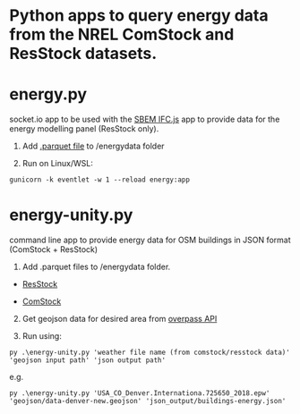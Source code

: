 # Python apps to query energy data from the NREL ComStock and ResStock datasets.

# energy.py
socket.io app to be used with the [SBEM IFC.js](https://github.com/jpatacas/sbem-ifcjs) app to provide data for the energy modelling panel (ResStock only).

1. Add [.parquet file](https://data.openei.org/s3_viewer?bucket=oedi-data-lake&prefix=nrel-pds-building-stock%2Fend-use-load-profiles-for-us-building-stock%2F2021%2Fresstock_amy2018_release_1%2Fmetadata%2F) to /energydata folder 

2. Run on Linux/WSL: 
```
gunicorn -k eventlet -w 1 --reload energy:app
```

# energy-unity.py
command line app to provide energy data for OSM buildings in JSON format (ComStock + ResStock)

1. Add .parquet files to /energydata folder. 

- [ResStock](https://data.openei.org/s3_viewer?bucket=oedi-data-lake&prefix=nrel-pds-building-stock%2Fend-use-load-profiles-for-us-building-stock%2F2021%2Fresstock_amy2018_release_1%2Fmetadata%2F) 

- [ComStock](https://data.openei.org/s3_viewer?bucket=oedi-data-lake&prefix=nrel-pds-building-stock%2Fend-use-load-profiles-for-us-building-stock%2F2021%2Fcomstock_amy2018_release_1%2Fmetadata%2F)

2. Get geojson data for desired area from [overpass API](https://overpass-turbo.eu/)

3. Run using: 
```
py .\energy-unity.py 'weather file name (from comstock/resstock data)' 'geojson input path' 'json output path'
```

e.g. 
```
py .\energy-unity.py 'USA_CO_Denver.Internationa.725650_2018.epw' 'geojson/data-denver-new.geojson' 'json_output/buildings-energy.json'
```